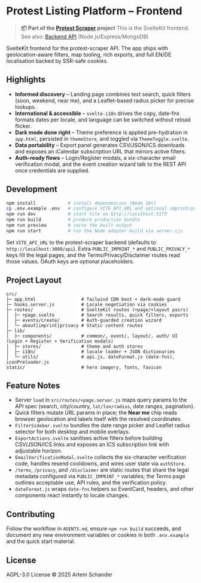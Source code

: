 # Protest Listing Platform – Frontend

> **📦 Part of the [Protest Scraper](https://github.com/artem-schander/protest-scraper) project**
> This is the SvelteKit frontend. See also: [Backend API](https://github.com/artem-schander/protest-scraper) (Node.js/Express/MongoDB)

SvelteKit frontend for the protest-scraper API. The app ships with geolocation-aware filters, map tooling, rich exports, and full EN/DE localisation backed by SSR-safe cookies.

## Highlights

- **Informed discovery** – Landing page combines text search, quick filters (soon, weekend, near me), and a Leaflet-based radius picker for precise lookups.
- **International & accessible** – `svelte-i18n` drives the copy, date-fns formats dates per locale, and language can be switched without reload flicker.
- **Dark mode done right** – Theme preference is applied pre-hydration in `app.html`, persisted in `themeStore`, and toggled via `ThemeToggle.svelte`.
- **Data portability** – Export panel generates CSV/JSON/ICS downloads and exposes an iCalendar subscription URL that mirrors active filters.
- **Auth-ready flows** – Login/Register modals, a six-character email verification modal, and the event creation wizard talk to the REST API once credentials are supplied.

## Development

```bash
npm install            # install dependencies (Node 18+)
cp .env.example .env   # configure VITE_API_URL and optional imprint/privacy fields
npm run dev            # start Vite on http://localhost:5173
npm run build          # produce production bundle
npm run preview        # serve the built output
npm run start          # run the Node adapter build via server.cjs
```

Set `VITE_API_URL` to the protest-scraper backend (defaults to `http://localhost:3000/api`). Extra `PUBLIC_IMPRINT_*` and `PUBLIC_PRIVACY_*` keys fill the legal pages, and the Terms/Privacy/Disclaimer routes read those values. OAuth keys are optional placeholders.

## Project Layout

```
src/
├─ app.html                 # Tailwind CDN boot + dark-mode guard
├─ hooks.server.js          # Locale negotiation via cookies
├─ routes/                  # SvelteKit routes (+page/+layout pairs)
│  ├─ +page.svelte          # Search results, quick filters, exports
│  ├─ events/create/        # Auth-guarded creation wizard
│  └─ about|imprint|privacy # Static content routes
├─ lib/
│  ├─ components/           # common/, event/, layout/, auth/ UI (Login + Register + Verification modals)
│  ├─ stores/               # theme and auth stores
│  ├─ i18n/                 # locale loader + JSON dictionaries
│  └─ utils/                # api.js, dateFormat.js (date-fns), iconPreloader.js
static/                     # hero imagery, fonts, favicon
```

## Feature Notes

- Server `load` in `src/routes/+page.server.js` maps query params to the API spec (search, city/country, `lat/lon/radius`, date ranges, pagination).
- Quick filters mutate URL params in place; the **Near me** chip reads browser geolocation and labels itself with the resolved coordinates.
- `FilterSidebar.svelte` bundles the date range picker and Leaflet radius selector for both desktop and mobile overlays.
- `ExportActions.svelte` sanitises active filters before building CSV/JSON/ICS links and exposes an ICS subscription link with adjustable horizon.
- `EmailVerificationModal.svelte` collects the six-character verification code, handles resend cooldowns, and wires user state via `authStore`.
- `/terms`, `/privacy`, and `/disclaimer` are static routes that share the legal metadata configured via `PUBLIC_IMPRINT_*` variables; the Terms page outlines acceptable use, API rules, and the verification policy.
- `dateFormat.js` wraps `date-fns` helpers so EventCard, headers, and other components react instantly to locale changes.

## Contributing

Follow the workflow in `AGENTS.md`, ensure `npm run build` succeeds, and document any new environment variables or cookies in both `.env.example` and the quick start material.

## License

AGPL-3.0 License © 2025 Artem Schander
